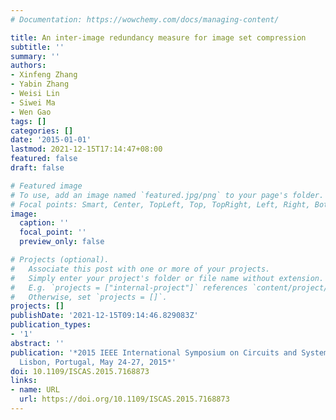 ```yaml
---
# Documentation: https://wowchemy.com/docs/managing-content/

title: An inter-image redundancy measure for image set compression
subtitle: ''
summary: ''
authors:
- Xinfeng Zhang
- Yabin Zhang
- Weisi Lin
- Siwei Ma
- Wen Gao
tags: []
categories: []
date: '2015-01-01'
lastmod: 2021-12-15T17:14:47+08:00
featured: false
draft: false

# Featured image
# To use, add an image named `featured.jpg/png` to your page's folder.
# Focal points: Smart, Center, TopLeft, Top, TopRight, Left, Right, BottomLeft, Bottom, BottomRight.
image:
  caption: ''
  focal_point: ''
  preview_only: false

# Projects (optional).
#   Associate this post with one or more of your projects.
#   Simply enter your project's folder or file name without extension.
#   E.g. `projects = ["internal-project"]` references `content/project/deep-learning/index.md`.
#   Otherwise, set `projects = []`.
projects: []
publishDate: '2021-12-15T09:14:46.829083Z'
publication_types:
- '1'
abstract: ''
publication: '*2015 IEEE International Symposium on Circuits and Systems, ISCAS 2015,
  Lisbon, Portugal, May 24-27, 2015*'
doi: 10.1109/ISCAS.2015.7168873
links:
- name: URL
  url: https://doi.org/10.1109/ISCAS.2015.7168873
---
```

